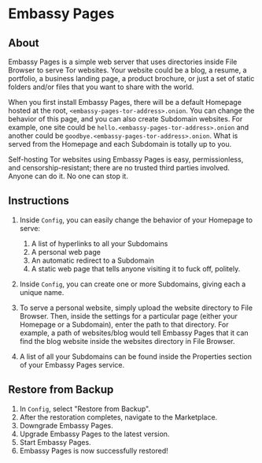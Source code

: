 # Embassy Pages

## About

Embassy Pages is a simple web server that uses directories inside File Browser to serve Tor websites. Your website could be a blog, a resume, a portfolio, a business landing page, a product brochure, or just a set of static folders and/or files that you want to share with the world.

When you first install Embassy Pages, there will be a default Homepage hosted at the root, `<embassy-pages-tor-address>.onion`. You can change the behavior of this page, and you can also create Subdomain websites. For example, one site could be `hello.<embassy-pages-tor-address>.onion` and another could be `goodbye.<embassy-pages-tor-address>.onion`. What is served from the Homepage and each Subdomain is totally up to you.
   
Self-hosting Tor  websites using Embassy Pages is easy, permissionless, and censorship-resistant; there are no trusted third parties involved.
Anyone can do it. No one can stop it.

## Instructions

1. Inside `Config`, you can easily change the behavior of your Homepage to serve:
   1. A list of hyperlinks to all your Subdomains
   1. A personal web page
   1. An automatic redirect to a Subdomain
   1. A static web page that tells anyone visiting it to fuck off, politely.

1. Inside `Config`, you can create one or more Subdomains, giving each a unique name.

1. To serve a personal website, simply upload the website directory to File Browser. Then, inside the settings for a particular page (either your Homepage or a Subdomain), enter the path to that directory. For example, a path of websites/blog would tell Embassy Pages that it can find the blog website inside the websites directory in File Browser.

1. A list of all your Subdomains can be found inside the Properties section of your Embassy Pages service.

## Restore from Backup

1. In `Config`, select "Restore from Backup".
1. After the restoration completes, navigate to the Marketplace.
1. Downgrade Embassy Pages.
1. Upgrade Embassy Pages to the latest version.
1. Start Embassy Pages.
1. Embassy Pages is now successfully restored!